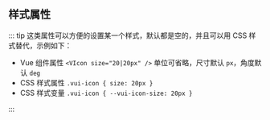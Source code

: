 ## 样式属性

::: tip
这类属性可以方便的设置某一个样式，默认都是空的，并且可以用 CSS 样式替代，示例如下：

- Vue 组件属性 `<VIcon size="20|20px" />` 单位可省略，尺寸默认 `px`，角度默认 `deg`
- CSS 样式属性 `.vui-icon { size: 20px }`
- CSS 样式变量 `.vui-icon { --vui-icon-size: 20px }`

:::
